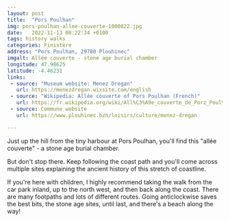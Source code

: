 ```yaml
---
layout: post
title:  "Pors Poulhan"
img: pors-poulhan-allee-couverte-1000822.jpg
date:   2022-11-13 08:22:34 +0100
tags: history walks
categories: Finistère
address: "Pors Poulhan, 29780 Plouhinec"
imgalt: Allée couverte - stone age burial chamber
longitude: 47.98625
latitude: -4.46231
links:
 - source: "Museum website: Menez Dregan"
   url: https://menezdregan.wixsite.com/english
 - source: "Wikipedia: Allée couverte of Pors Poulhan (French)"
   url: https://fr.wikipedia.org/wiki/All%C3%A9e_couverte_de_Porz_Poul%27han
 - source: Commune website
   url: https://www.plouhinec.bzh/loisirs/culture/menez-dregan

---
```

Just up the hill from the tiny harbour at Pors Poulhan, you'll find this "allée couverte" - a stone age burial chamber.

But don't stop there. Keep following the coast path and you'll come across multiple sites explaining the ancient history of this stretch of coastline.

If you're here with children, I highly recommend taking the walk from the car park inland, up to the north west, and then back along the coast. There are many footpaths and lots of different routes. Going anticlockwise saves the best bits, the stone age sites, until last, and there's a beach along the way!
